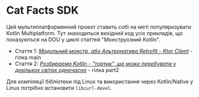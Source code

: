 # Cat Facts SDK

Цей мультиплатформенний проєкт ставить собі на меті популяризувати Kotlin
Multiplatform. Тут знаходиться вихідний код усіх прикладів, що показуються на DOU
у циклі статтей "Монструозний Kotlin".

 - Стаття 1: [*Модульний монстр, або Альтернатива Retrofit - Ktor Client*](https://dou.ua/forums/topic/44285) - гілка main
 - Стаття 2: [*Розбираємо Kotlin - "тортик", що може перебувати у декількох світах одночасно*](https://dou.ua/goto/CZDz) - гілка part2

Для компіляції бібліотеки під Linux та використання через Kotlin/Native у Linux
потрібно встановити `libcurl-devel`.
